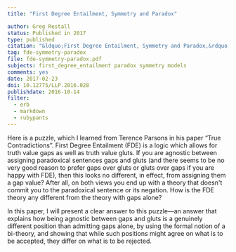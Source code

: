 ```yaml
---
title: "First Degree Entailment, Symmetry and Paradox"

author: Greg Restall
status: Published in 2017
type: published
citation: "&ldquo;First Degree Entailment, Symmetry and Paradox,&rdquo; <em>Logic and Logical Philosophy</em>, 26:1 (2017), 3-18"
tag: fde-symmetry-paradox
file: fde-symmetry-paradox.pdf
subjects: first_degree_entailment paradox symmetry models
comments: yes
date: 2017-02-23
doi: 10.12775/LLP.2016.028
publishdate: 2016-10-14
filter:
  - erb
  - markdown
  - rubypants
---
```

Here is a puzzle, which I learned from Terence Parsons in his paper “True Contradictions”. First Degree Entailment (FDE) is a logic which allows for truth value gaps as well as truth value gluts. If you are agnostic between assigning paradoxical sentences gaps and gluts (and there seems to be no very good reason to prefer gaps over gluts or gluts over gaps if you are happy with FDE), then this looks no different, in effect, from assigning them a gap value? After all, on both views you end up with a theory that doesn't commit you to the paradoxical sentence or its negation. How is the FDE theory any different from the theory with gaps alone?

In this paper, I will present a clear answer to this puzzle&mdash;an answer that explains how being agnostic between gaps and gluts is a genuinely different position than admitting gaps alone, by using the formal notion of a bi-theory, and showing that while such positions might agree on what is to be accepted, they differ on what is to be rejected.